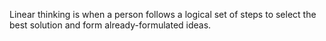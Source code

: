 Linear thinking is when a person follows a logical set of steps to select the best solution and form already-formulated ideas.